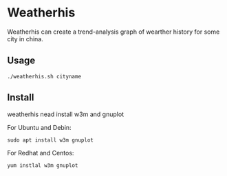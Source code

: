 # Weatherhis
Weatherhis can create a trend-analysis graph of wearther history for some city in china.

## Usage
    ./weatherhis.sh cityname
  
## Install
weatherhis nead install w3m and gnuplot

For Ubuntu and Debin:

    sudo apt install w3m gnuplot
    
For Redhat and Centos:

    yum instlal w3m gnuplot
